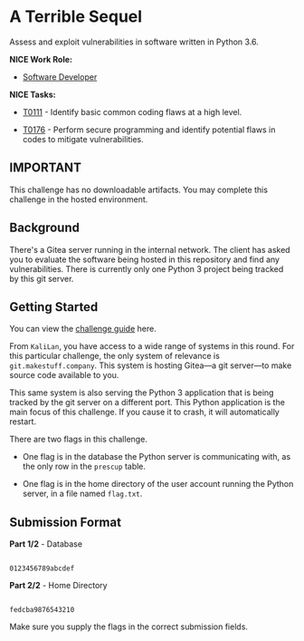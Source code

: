 # A Terrible Sequel

  Assess and exploit vulnerabilities in software written in Python 3.6.


  **NICE Work Role:**


  - [Software Developer](https://niccs.cisa.gov/workforce-development/nice-framework/workroles?name=Software+Developer)


  **NICE Tasks:**


  - [T0111](https://niccs.cisa.gov/workforce-development/nice-framework/tasks?id=T0111&description=All) - Identify basic common coding flaws at a high level.

  - [T0176](https://niccs.cisa.gov/workforce-development/nice-framework/tasks?id=T0176&description=All) - Perform secure programming and identify potential flaws in codes to mitigate vulnerabilities.

## IMPORTANT

This challenge has no downloadable artifacts. You may complete this challenge in the hosted environment.

## Background


  There's a Gitea server running in the internal network. The client has asked you to evaluate the software being hosted in this repository and find any vulnerabilities. There is currently only one Python 3 project being tracked by this git server.


## Getting Started

  You can view the [challenge guide](challenge-guide.pdf) here.

  From `KaliLan`, you have access to a wide range of systems in this round. For this particular challenge, the only system of relevance is `git.makestuff.company`. This system is hosting Gitea—a git server—to make source code available to you.


  This same system is also serving the Python 3 application that is being tracked by the git server on a different port. This Python application is the main focus of this challenge. If you cause it to crash, it will automatically restart.


  There are two flags in this challenge.

  - One flag is in the database the Python server is communicating with, as the only row in the `prescup` table.

  - One flag is in the home directory of the user account running the Python server, in a file named `flag.txt`.


## Submission Format


**Part 1/2** - Database

```

0123456789abcdef

```

**Part 2/2** - Home Directory

```

fedcba9876543210

```


Make sure you supply the flags in the correct submission fields.
